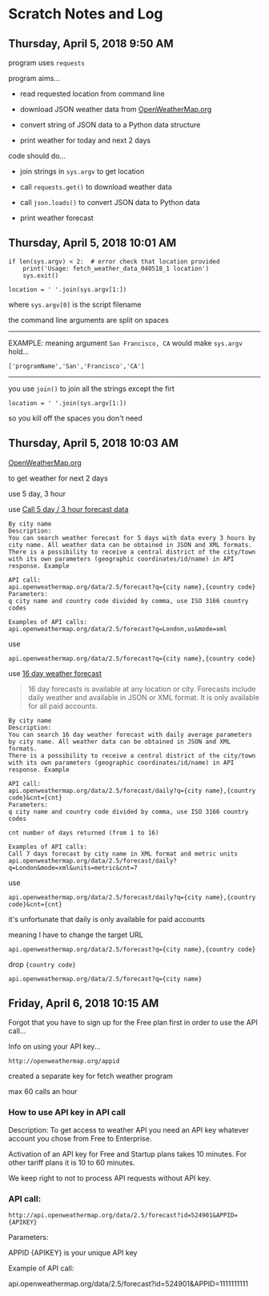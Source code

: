 # Scratch Notes and Log

## Thursday, April 5, 2018 9:50 AM

program uses `requests`

program aims...

* read requested location from command line

* download JSON weather data from [OpenWeatherMap.org](http://openweathermap.org/)

* convert string of JSON data to a Python data structure

* print weather for today and next 2 days

code should do...

* join strings in `sys.argv` to get location

* call `requests.get()` to download weather data

* call `json.loads()` to convert JSON data to Python data

* print weather forecast

## Thursday, April 5, 2018 10:01 AM

	if len(sys.argv) < 2:  # error check that location provided
		print('Usage: fetch_weather_data_040518_1 location')
		sys.exit()

	location = ' '.join(sys.argv[1:])

where `sys.argv[0]` is the script filename

the command line arguments are split on spaces

--------------------------------

EXAMPLE:  meaning argument `San Francisco, CA` would make `sys.argv` hold...

	['programName','San','Francisco','CA']

--------------------------------

you use `join()` to join all the strings except the firt

	location = ' '.join(sys.argv[1:])

so you kill off the spaces you don't need

## Thursday, April 5, 2018 10:03 AM

[OpenWeatherMap.org](http://openweathermap.org/)

to get weather for next 2 days

use 5 day, 3 hour

use [Call 5 day / 3 hour forecast data](http://openweathermap.org/forecast5)

	By city name
	Description:
	You can search weather forecast for 5 days with data every 3 hours by city name. All weather data can be obtained in JSON and XML formats.
	There is a possibility to receive a central district of the city/town with its own parameters (geographic coordinates/id/name) in API response. Example

	API call:
	api.openweathermap.org/data/2.5/forecast?q={city name},{country code}
	Parameters:
	q city name and country code divided by comma, use ISO 3166 country codes

	Examples of API calls:
	api.openweathermap.org/data/2.5/forecast?q=London,us&mode=xml

use

	api.openweathermap.org/data/2.5/forecast?q={city name},{country code}

use [16 day weather forecast](http://openweathermap.org/forecast16)

> 16 day forecasts is available at any location or city. Forecasts include daily weather and available in JSON or XML format. It is only available for all paid accounts.

	By city name
	Description:
	You can search 16 day weather forecast with daily average parameters by city name. All weather data can be obtained in JSON and XML formats.
	There is a possibility to receive a central district of the city/town with its own parameters (geographic coordinates/id/name) in API response. Example

	API call:
	api.openweathermap.org/data/2.5/forecast/daily?q={city name},{country code}&cnt={cnt}
	Parameters:
	q city name and country code divided by comma, use ISO 3166 country codes

	cnt number of days returned (from 1 to 16)

	Examples of API calls:
	Call 7 days forecast by city name in XML format and metric units api.openweathermap.org/data/2.5/forecast/daily?q=London&mode=xml&units=metric&cnt=7

use

	api.openweathermap.org/data/2.5/forecast/daily?q={city name},{country code}&cnt={cnt}

it's unfortunate that daily is only available for paid accounts

meaning I have to change the target URL

	api.openweathermap.org/data/2.5/forecast?q={city name},{country code}

drop `{country code}`

	api.openweathermap.org/data/2.5/forecast?q={city name}

## Friday, April 6, 2018 10:15 AM

Forgot that you have to sign up for the Free plan first in order to use the API call...

Info on using your API key...

	http://openweathermap.org/appid

created a separate key for fetch weather program

max 60 calls an hour

### How to use API key in API call

Description:
To get access to weather API you need an API key whatever account you chose from Free to Enterprise.

Activation of an API key for Free and Startup plans takes 10 minutes. For other tariff plans it is 10 to 60 minutes.

We keep right to not to process API requests without API key.

### API call:

	http://api.openweathermap.org/data/2.5/forecast?id=524901&APPID={APIKEY}

Parameters:

APPID {APIKEY} is your unique API key 

Example of API call:

api.openweathermap.org/data/2.5/forecast?id=524901&APPID=1111111111 


